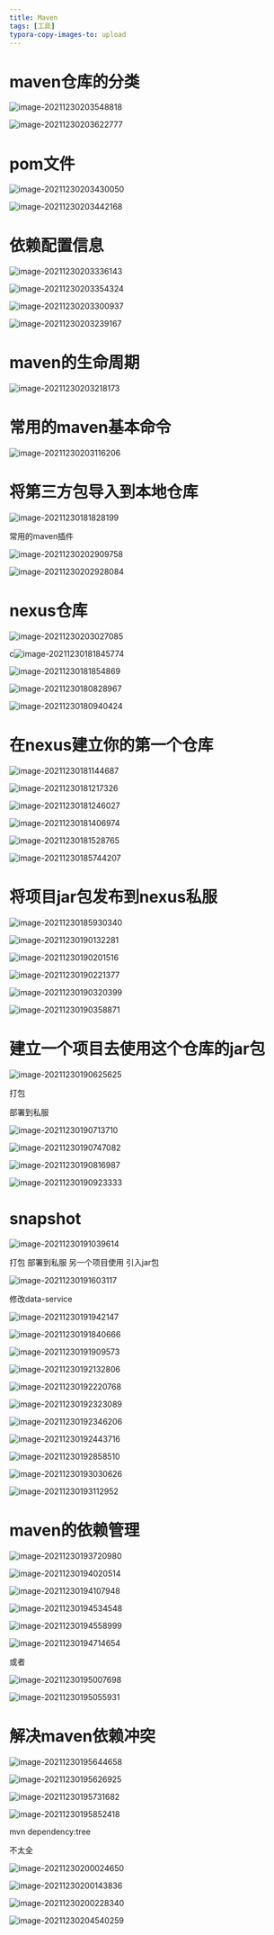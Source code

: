 ```yaml
---
title: Maven
tags: [工具]
typora-copy-images-to: upload
---
```


# maven仓库的分类

![image-20211230203548818](https://gitee.com/YuerryHUAHUA/figure/raw/master/img/20211230205243.png)

![image-20211230203622777](https://gitee.com/YuerryHUAHUA/figure/raw/master/img/20211230205251.png)

# pom文件

![image-20211230203430050](https://gitee.com/YuerryHUAHUA/figure/raw/master/img/20220101182055.png)

![image-20211230203442168](https://gitee.com/YuerryHUAHUA/figure/raw/master/img/20220101182052.png)

# 依赖配置信息

![image-20211230203336143](https://gitee.com/YuerryHUAHUA/figure/raw/master/img/20220101182049.png)

![image-20211230203354324](https://gitee.com/YuerryHUAHUA/figure/raw/master/img/20220101182047.png)

![image-20211230203300937](https://gitee.com/YuerryHUAHUA/figure/raw/master/img/20220101182039.png)

![image-20211230203239167](https://gitee.com/YuerryHUAHUA/figure/raw/master/img/20220101182042.png)

# maven的⽣命周期

![image-20211230203218173](https://gitee.com/YuerryHUAHUA/figure/raw/master/img/20220101182036.png)

# 常⽤的maven基本命令

![image-20211230203116206](https://gitee.com/YuerryHUAHUA/figure/raw/master/img/20220101182033.png)

# 将第三方包导入到本地仓库

![image-20211230181828199](https://gitee.com/YuerryHUAHUA/figure/raw/master/img/20220101182031.png)

常用的maven插件

![image-20211230202909758](https://gitee.com/YuerryHUAHUA/figure/raw/master/img/20220101182406.png)

![image-20211230202928084](https://gitee.com/YuerryHUAHUA/figure/raw/master/img/20220101182029.png)

# nexus仓库

![image-20211230203027085](https://gitee.com/YuerryHUAHUA/figure/raw/master/img/20220101182027.png)

c![image-20211230181845774](https://gitee.com/YuerryHUAHUA/figure/raw/master/img/20220101182024.png)

![image-20211230181854869](https://gitee.com/YuerryHUAHUA/figure/raw/master/img/20220101182422.png)

![image-20211230180828967](https://gitee.com/YuerryHUAHUA/figure/raw/master/img/20220101182418.png)

![image-20211230180940424](https://gitee.com/YuerryHUAHUA/figure/raw/master/img/20220101182416.png)

# 在nexus建立你的第一个仓库

![image-20211230181144687](https://gitee.com/YuerryHUAHUA/figure/raw/master/img/20220101182016.png)

![image-20211230181217326](https://gitee.com/YuerryHUAHUA/figure/raw/master/img/20220101182429.png)

![image-20211230181246027](https://gitee.com/YuerryHUAHUA/figure/raw/master/img/20220101182432.png)

![image-20211230181406974](https://gitee.com/YuerryHUAHUA/figure/raw/master/img/20220101182435.png)

![image-20211230181528765](https://gitee.com/YuerryHUAHUA/figure/raw/master/img/20220101182009.png)

![image-20211230185744207](https://gitee.com/YuerryHUAHUA/figure/raw/master/img/20220101182007.png)

# 将项目jar包发布到nexus私服

![image-20211230185930340](https://gitee.com/YuerryHUAHUA/figure/raw/master/img/20220101182004.png)

![image-20211230190132281](https://gitee.com/YuerryHUAHUA/figure/raw/master/img/20220101182002.png)

![image-20211230190201516](https://gitee.com/YuerryHUAHUA/figure/raw/master/img/20220101182000.png)

![image-20211230190221377](https://gitee.com/YuerryHUAHUA/figure/raw/master/img/20220101181958.png)

![image-20211230190320399](https://gitee.com/YuerryHUAHUA/figure/raw/master/img/20220101181956.png)

![image-20211230190358871](https://gitee.com/YuerryHUAHUA/figure/raw/master/img/20220101181953.png)

# 建立一个项目去使用这个仓库的jar包

![image-20211230190625625](https://gitee.com/YuerryHUAHUA/figure/raw/master/img/20220101181951.png)

打包 

部署到私服

![image-20211230190713710](https://gitee.com/YuerryHUAHUA/figure/raw/master/img/20220101181949.png)

![image-20211230190747082](https://gitee.com/YuerryHUAHUA/figure/raw/master/img/20220101181948.png)

![image-20211230190816987](https://gitee.com/YuerryHUAHUA/figure/raw/master/img/20220101181946.png)

![image-20211230190923333](https://gitee.com/YuerryHUAHUA/figure/raw/master/img/20220101181943.png)

# snapshot

![image-20211230191039614](https://gitee.com/YuerryHUAHUA/figure/raw/master/img/20220101181941.png)

打包 部署到私服 另一个项目使用 引入jar包

![image-20211230191603117](https://gitee.com/YuerryHUAHUA/figure/raw/master/img/20220101181938.png)

修改data-service

![image-20211230191942147](https://gitee.com/YuerryHUAHUA/figure/raw/master/img/20220101181937.png)

![image-20211230191840666](https://gitee.com/YuerryHUAHUA/figure/raw/master/img/20220101181935.png)

![image-20211230191909573](https://gitee.com/YuerryHUAHUA/figure/raw/master/img/20220101181932.png)

![image-20211230192132806](https://gitee.com/YuerryHUAHUA/figure/raw/master/img/20220101181930.png)

![image-20211230192220768](https://gitee.com/YuerryHUAHUA/figure/raw/master/img/20220101181928.png)

![image-20211230192323089](https://gitee.com/YuerryHUAHUA/figure/raw/master/img/20220101181926.png)

![image-20211230192346206](https://gitee.com/YuerryHUAHUA/figure/raw/master/img/20220101181923.png)

![image-20211230192443716](https://gitee.com/YuerryHUAHUA/figure/raw/master/img/20220101181921.png)

![image-20211230192858510](https://gitee.com/YuerryHUAHUA/figure/raw/master/img/20220101181919.png)

![image-20211230193030626](https://gitee.com/YuerryHUAHUA/figure/raw/master/img/20220101181916.png)

![image-20211230193112952](https://gitee.com/YuerryHUAHUA/figure/raw/master/img/20220101181914.png)

# maven的依赖管理

![image-20211230193720980](https://gitee.com/YuerryHUAHUA/figure/raw/master/img/20220101181907.png)

![image-20211230194020514](https://gitee.com/YuerryHUAHUA/figure/raw/master/img/20220101181903.png)

![image-20211230194107948](https://gitee.com/YuerryHUAHUA/figure/raw/master/img/20220101181901.png)

![image-20211230194534548](https://gitee.com/YuerryHUAHUA/figure/raw/master/img/20220101181858.png)

![image-20211230194558999](https://gitee.com/YuerryHUAHUA/figure/raw/master/img/20220101182508.png)

![image-20211230194714654](https://gitee.com/YuerryHUAHUA/figure/raw/master/img/20220101181851.png)

或者

![image-20211230195007698](https://gitee.com/YuerryHUAHUA/figure/raw/master/img/20220101181849.png)

![image-20211230195055931](https://gitee.com/YuerryHUAHUA/figure/raw/master/img/20220101181847.png)

# 解决maven依赖冲突

![image-20211230195644658](https://gitee.com/YuerryHUAHUA/figure/raw/master/img/20220101181844.png)

![image-20211230195626925](https://gitee.com/YuerryHUAHUA/figure/raw/master/img/20220101181841.png)

![image-20211230195731682](https://gitee.com/YuerryHUAHUA/figure/raw/master/img/20220101181839.png)

![image-20211230195852418](https://gitee.com/YuerryHUAHUA/figure/raw/master/img/20220101181836.png)

mvn dependency:tree

不太全

![image-20211230200024650](https://gitee.com/YuerryHUAHUA/figure/raw/master/img/20220101181833.png)

![image-20211230200143836](https://gitee.com/YuerryHUAHUA/figure/raw/master/img/20220101181831.png)

![image-20211230200228340](https://gitee.com/YuerryHUAHUA/figure/raw/master/img/20220101181828.png)

![image-20211230204540259](https://gitee.com/YuerryHUAHUA/figure/raw/master/img/20220101181825.png)